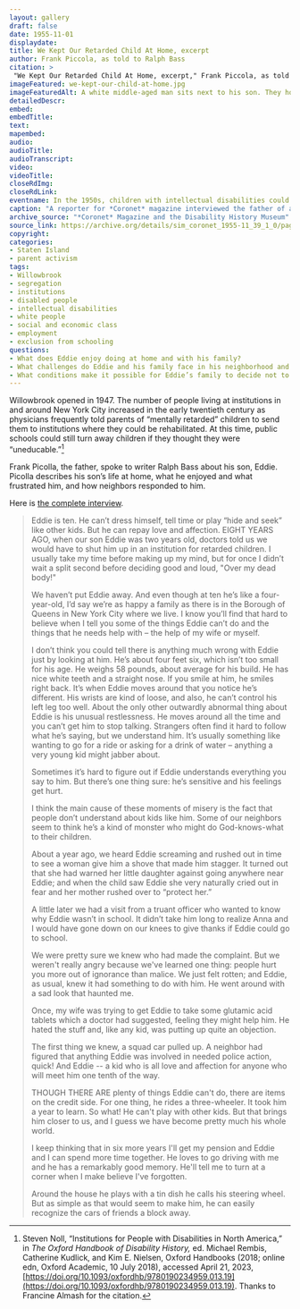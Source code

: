 ```yaml
--- 
layout: gallery
draft: false
date: 1955-11-01
displaydate: 
title: We Kept Our Retarded Child At Home, excerpt
author: Frank Piccola, as told to Ralph Bass
citation: >
 "We Kept Our Retarded Child At Home, excerpt," Frank Piccola, as told to Ralph Bass, in New York City Civil Rights History Project, Accessed: [Month Day, Year], https://nyccivilrightshistory.org/gallery/we-kept-our-child-at-home.
imageFeatured: we-kept-our-child-at-home.jpg
imageFeaturedAlt: A white middle-aged man sits next to his son. They hold drinks and look at each other. The father has his arm around his son, and both are smiling.
detailedDescr: 
embed:  
embedTitle: 
text: 
mapembed: 
audio: 
audioTitle: 
audioTranscript: 
video: 
videoTitle: 
closeRdImg: 
closeRdLink: 
eventname: In the 1950s, children with intellectual disabilities could be excluded from public schools despite laws that required children to attend schools
caption: "A reporter for *Coronet* magazine interviewed the father of a ten year-old boy with an intellectual or developmental disability (which was referred to as mental retardation at the time). The father describes the pressure to send his child Eddie to an institution and his hopes for his son."
archive_source: "*Coronet* Magazine and the Disability History Museum"
source_link: https://archive.org/details/sim_coronet_1955-11_39_1_0/page/48/mode/1up
copyright: 
categories: 
- Staten Island
- parent activism
tags: 
- Willowbrook
- segregation
- institutions
- disabled people
- intellectual disabilities
- white people
- social and economic class
- employment
- exclusion from schooling
questions:
- What does Eddie enjoy doing at home and with his family? 
- What challenges do Eddie and his family face in his neighborhood and community? 
- What conditions make it possible for Eddie’s family to decide not to send him to an institution, as a doctor suggested, and instead to support him in living at home?
--- 
```


Willowbrook opened in 1947. The number of people living at institutions in and around New York City increased in the early twentieth century as physicians frequently told parents of “mentally retarded” children to send them to institutions where they could be rehabilitated. At this time, public schools could still turn away children if they thought they were “uneducable.”[^1]

Frank Picolla, the father, spoke to writer Ralph Bass about his son, Eddie. Picolla describes his son’s life at home, what he enjoyed and what frustrated him, and how neighbors responded to him.

Here is [the complete interview](https://archive.org/details/sim_coronet_1955-11_39_1_0/page/48/mode/1up).

> Eddie is ten. He can’t dress himself, tell time or play “hide and seek” like other kids. But he can repay love and affection. EIGHT YEARS AGO, when our son Eddie was two years old, doctors told us we would have to shut him up in an institution for retarded children. I usually take my time before making up my mind, but for once I didn’t wait a split second before deciding good and loud, "Over my dead body!"
>
> We haven’t put Eddie away. And even though at ten he’s like a four-year-old, I’d say we’re as happy a family as there is in the Borough of Queens in New York City where we live. I know you’ll find that hard to believe when I tell you some of the things Eddie can’t do and the things that he needs help with – the help of my wife or myself.
>
> I don’t think you could tell there is anything much wrong with Eddie just by looking at him. He’s about four feet six, which isn’t too small for his age. He weighs 58 pounds, about average for his build. He has nice white teeth and a straight nose. If you smile at him, he smiles right back. It’s when Eddie moves around that you notice he’s different. His wrists are kind of loose, and also, he can’t control his left leg too well. About the only other outwardly abnormal thing about Eddie is his unusual restlessness. He moves around all the time and you can’t get him to stop talking. Strangers often find it hard to follow what he’s saying, but we understand him. It’s usually something like wanting to go for a ride or asking for a drink of water – anything a very young kid might jabber about.
>
> Sometimes it’s hard to figure out if Eddie understands everything you say to him. But there’s one thing sure: he’s sensitive and his feelings get hurt.
>
> I think the main cause of these moments of misery is the fact that people don’t understand about kids like him. Some of our neighbors seem to think he’s a kind of monster who might do God-knows-what to their children.
>
> About a year ago, we heard Eddie screaming and rushed out in time to see a woman give him a shove that made him stagger. It turned out that she had warned her little daughter against going anywhere near Eddie; and when the child saw Eddie she very naturally cried out in fear and her mother rushed over to “protect her.”
>
> A little later we had a visit from a truant officer who wanted to know why Eddie wasn’t in school. It didn’t take him long to realize Anna and I would have gone down on our knees to give thanks if Eddie could go to school.
>
> We were pretty sure we knew who had made the complaint. But we weren't really angry because we've learned one thing: people hurt you more out of ignorance than malice. We just felt rotten; and Eddie, as usual, knew it had something to do with him. He went around with a sad look that haunted me.
>
> Once, my wife was trying to get Eddie to take some glutamic acid tablets which a doctor had suggested, feeling they might help him. He hated the stuff and, like any kid, was putting up quite an objection.
>
> The first thing we knew, a squad car pulled up. A neighbor had figured that anything Eddie was involved in needed police action, quick! And Eddie -- a kid who is all love and affection for anyone who will meet him one tenth of the way.
>
> THOUGH THERE ARE plenty of things Eddie can't do, there are items on the credit side. For one thing, he rides a three-wheeler. It took him a year to learn. So what! He can't play with other kids. But that brings him closer to us, and I guess we have become pretty much his whole world.
>
> I keep thinking that in six more years I'll get my pension and Eddie and I can spend more time together. He loves to go driving with me and he has a remarkably good memory. He'll tell me to turn at a corner when I make believe I've forgotten.
>
> Around the house he plays with a tin dish he calls his steering wheel. But as simple as that would seem to make him, he can easily recognize the cars of friends a block away.

[^1]: Steven Noll, “Institutions for People with Disabilities in North America,” in *The Oxford Handbook of Disability History,* ed. Michael Rembis, Catherine Kudlick, and Kim E. Nielsen, Oxford Handbooks (2018; online edn, Oxford Academic, 10 July 2018), accessed April 21, 2023, [https://doi.org/10.1093/oxfordhb/9780190234959.013.19](https://doi.org/10.1093/oxfordhb/9780190234959.013.19). Thanks to Francine Almash for the citation.
